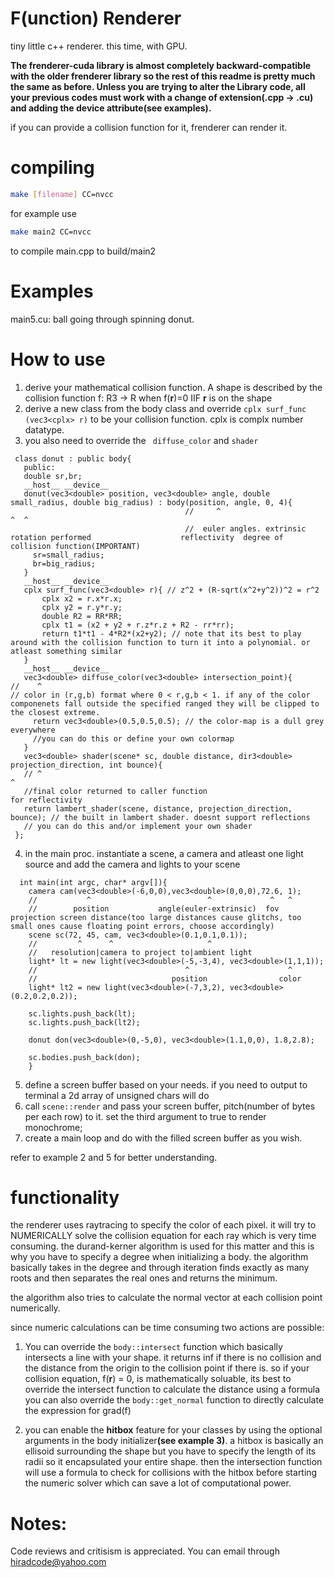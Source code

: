 # F(unction) Renderer
tiny little c++ renderer. this time, with GPU.

<b> The frenderer-cuda library is almost completely backward-compatible with the older frenderer library so the rest of this readme is pretty much the same as before. Unless you are trying to alter the Library code, all your previous codes must work with a change of extension(.cpp -> .cu) and adding the __device__ attribute(see examples).</b>

if you can provide a collision function for it, frenderer can render it.

# compiling

``` bash
make [filename] CC=nvcc
```

for example use
``` bash
make main2 CC=nvcc
```
to compile main.cpp to build/main2

# Examples

main5.cu: ball going through spinning donut.

# How to use
 1. derive your mathematical collision function. A shape is described by the collision function f: R3 -> R when f(<b>r</b>)=0 IIF <b>r</b> is on the shape
 2. derive a new class from the body class and override ``` cplx surf_func (vec3<cplx> r) ``` to be your collision function. cplx is complx number datatype.
 3. you also need to override the ``` diffuse_color``` and ```shader```
   ``` cuda
    class donut : public body{
      public:
      double sr,br;
      __host__ __device__
      donut(vec3<double> position, vec3<double> angle, double small_radius, double big_radius) : body(position, angle, 0, 4){
                                          //     ^                                                                     ^  ^
                                          //  euler angles. extrinsic rotation performed                    reflectivity  degree of collision function(IMPORTANT)
        sr=small_radius;
        br=big_radius;
      }
      __host__ __device__
      cplx surf_func(vec3<double> r){ // z^2 + (R-sqrt(x^2+y^2))^2 = r^2
          cplx x2 = r.x*r.x;
          cplx y2 = r.y*r.y;
          double R2 = RR*RR;
          cplx t1 = (x2 + y2 + r.z*r.z + R2 - rr*rr);
          return t1*t1 - 4*R2*(x2+y2); // note that its best to play around with the collision function to turn it into a polynomial. or atleast something similar
      }
      __host__ __device__
      vec3<double> diffuse_color(vec3<double> intersection_point){
  //    ^
  // color in (r,g,b) format where 0 < r,g,b < 1. if any of the color componenets fall outside the specified ranged they will be clipped to the closest extreme.
        return vec3<double>(0.5,0.5,0.5); // the color-map is a dull grey everywhere
        //you can do this or define your own colormap
      }
      vec3<double> shader(scene* sc, double distance, dir3<double> projection_direction, int bounce){
      // ^                                                                                   ^
      //final color returned to caller function                                       for reflectivity
      return lambert_shader(scene, distance, projection_direction, bounce); // the built in lambert shader. doesnt support reflections
      // you can do this and/or implement your own shader
    };
  ```
 4. in the main proc. instantiate a scene, a camera and atleast one light source and add the camera and lights to your scene
  ``` cuda
    int main(int argc, char* argv[]){
      camera cam(vec3<double>(-6,0,0),vec3<double>(0,0,0),72.6, 1);
      //           ^                          ^             ^   ^
      //        position           angle(euler-extrinsic)  fov  projection screen distance(too large distances cause glitchs, too small ones cause floating point errors, choose accordingly)
      scene sc(72, 45, cam, vec3<double>(0.1,0.1,0.1));
      //         ^      ^                     ^
      //   resolution|camera to project to|ambient light
      light* lt = new light(vec3<double>(-5,-3,4), vec3<double>(1,1,1));
      //                                 ^                      ^
      //                              position                color
      light* lt2 = new light(vec3<double>(-7,3,2), vec3<double>(0.2,0.2,0.2));
      
      sc.lights.push_back(lt);
      sc.lights.push_back(lt2);
      
      donut don(vec3<double>(0,-5,0), vec3<double>(1.1,0,0), 1.8,2.8);
      
      sc.bodies.push_back(don);
      }
  ```
  5. define a screen buffer based on your needs. if you need to output to terminal a 2d array of unsigned chars will do
  6. call ```scene::render``` and pass your screen buffer, pitch(number of bytes per each row) to it. set the third argument to true to render monochrome;
  9. create a main loop and do with the filled screen buffer as you wish.

refer to example 2 and 5 for better understanding.

# functionality
the renderer uses raytracing to specify the color of each pixel. it will try to NUMERICALLY solve the collision equation for each ray which is very time consuming.
the durand-kerner algorithm is used for this matter and this is why you have to specify a degree when initializing a body.
the algorithm basically takes in the degree and through iteration finds exactly as many roots and then separates the real ones and returns the minimum.

the algorithm also tries to calculate the normal vector at each collision point numerically.

since numeric calculations can be time consuming two actions are possible:
 1. You can override the ```body::intersect``` function which basically intersects a line with your shape. it returns inf if there is no collision and the distance from the origin to the collision point if there is.
     so if your collision equation, f(<b>r</b>) = 0, is mathematically soluable, its best to override the intersect function to calculate the distance using a formula
     you can also override the ```body::get_normal``` function to directly calculate the expression for grad(f)
     
 2. you can enable the  <b>hitbox</b> feature for your classes by using the optional arguments in the body initializer<b>(see example 3)</b>.
    a hitbox is basically an ellisoid surrounding the shape but you have to specify the length of its radii so it encapsulated your entire shape.
    then the intersection function will use a formula to check for collisions with the hitbox before starting the numeric solver which can save a lot of computational power.
    
# Notes:
Code reviews and critisism is appreciated. You can email through hiradcode@yahoo.com

